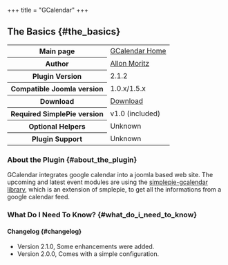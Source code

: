 +++
title = "GCalendar"
+++

## The Basics {#the_basics}

<table class="inline">
<tbody>
<tr>
<th>Main page</th>
<td><a href="http://g4.laoneo.net">GCalendar Home</a></td>
</tr>
<tr>
<th>Author</th>
<td><a href="http://allon.ch">Allon Moritz</a></td>
</tr>
<tr>
<th>Plugin Version</th>
<td>2.1.2</td>
</tr>
<tr>
<th>Compatible Joomla version</th>
<td>1.0.x/1.5.x</td>
</tr>
<tr>
<th>Download</th>
<td><a href="http://g4j.laoneo.net/content/download.html">Download</a></td>
</tr>
<tr>
<th>Required SimplePie version</th>
<td>v1.0 (included)</td>
</tr>
<tr>
<th>Optional Helpers</th>
<td>Unknown</td>
</tr>
<tr>
<th>Plugin Support</th>
<td>Unknown</td>
</tr>
</tbody>
</table>

### About the Plugin {#about_the_plugin}

GCalendar integrates google calendar into a joomla based web site. The upcoming and latest event modules are using the [simplepie-gcalendar library](@/wiki/addons/google_calendar_methods.md), which is an extension of smplepie, to get all the informations from a google calendar feed.

### What Do I Need To Know? {#what_do_i_need_to_know}

#### Changelog {#changelog}

- Version 2.1.0, Some enhancements were added.
- Version 2.0.0, Comes with a simple configuration.
